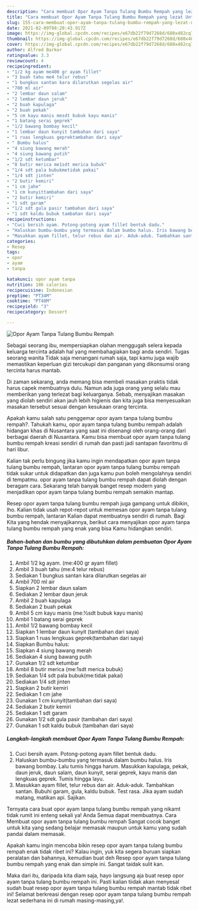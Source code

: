 ```yaml
---
description: "Cara membuat Opor Ayam Tanpa Tulang Bumbu Rempah yang lezat Untuk Jualan"
title: "Cara membuat Opor Ayam Tanpa Tulang Bumbu Rempah yang lezat Untuk Jualan"
slug: 155-cara-membuat-opor-ayam-tanpa-tulang-bumbu-rempah-yang-lezat-untuk-jualan
date: 2021-02-09T08:20:43.917Z
image: https://img-global.cpcdn.com/recipes/e67db22f79d7268d/680x482cq70/opor-ayam-tanpa-tulang-bumbu-rempah-foto-resep-utama.jpg
thumbnail: https://img-global.cpcdn.com/recipes/e67db22f79d7268d/680x482cq70/opor-ayam-tanpa-tulang-bumbu-rempah-foto-resep-utama.jpg
cover: https://img-global.cpcdn.com/recipes/e67db22f79d7268d/680x482cq70/opor-ayam-tanpa-tulang-bumbu-rempah-foto-resep-utama.jpg
author: Alfred Barker
ratingvalue: 3.3
reviewcount: 4
recipeingredient:
- "1/2 kg ayam me400 gr ayam fillet"
- "3 buah tahu me4 telur rebus"
- "1 bungkus santan kara dilarutkan segelas air"
- "700 ml air"
- "2 lembar daun salam"
- "2 lembar daun jeruk"
- "2 buah kapulaga"
- "2 buah pekak"
- "5 cm kayu manis mesdt bubuk kayu manis"
- "1 batang serai geprek"
- "1/2 bawang bombay kecil"
- "1 lembar daun kunyit tambahan dari saya"
- "1 ruas lengkuas geprektambahan dari saya"
- " Bumbu halus"
- "4 siung bawang merah"
- "4 siung bawang putih"
- "1/2 sdt ketumbar"
- "8 butir merica me1sdt merica bubuk"
- "1/4 sdt pala bubukmetidak pakai"
- "1/4 sdt jinten"
- "2 butir kemiri"
- "1 cm jahe"
- "1 cm kunyittambahan dari saya"
- "2 butir kemiri"
- "1 sdt garam"
- "1/2 sdt gula pasir tambahan dari saya"
- "1 sdt kaldu bubuk tambahan dari saya"
recipeinstructions:
- "Cuci bersih ayam. Potong-potong ayam fillet bentuk dadu."
- "Haluskan bumbu-bumbu yang termasuk dalam bumbu halus. Iris bawang bombay. Lalu tumis hingga harum. Masukkan kapulaga, pekak, daun jeruk, daun salam, daun kunyit, serai geprek, kayu manis dan lengkuas geprek. Tumis hingga layu."
- "Masukkan ayam fillet, telur rebus dan air. Aduk-aduk. Tambahkan santan. Bubuhi garam, gula, kaldu bubuk. Test rasa. Jika ayam sudah matang, matikan api. Sajikan."
categories:
- Resep
tags:
- opor
- ayam
- tanpa

katakunci: opor ayam tanpa 
nutrition: 186 calories
recipecuisine: Indonesian
preptime: "PT34M"
cooktime: "PT48M"
recipeyield: "3"
recipecategory: Dessert

---
```



![Opor Ayam Tanpa Tulang Bumbu Rempah](https://img-global.cpcdn.com/recipes/e67db22f79d7268d/680x482cq70/opor-ayam-tanpa-tulang-bumbu-rempah-foto-resep-utama.jpg)

Sebagai seorang ibu, mempersiapkan olahan menggugah selera kepada keluarga tercinta adalah hal yang membahagiakan bagi anda sendiri. Tugas seorang  wanita Tidak saja menangani rumah saja, tapi kamu juga wajib memastikan keperluan gizi tercukupi dan panganan yang dikonsumsi orang tercinta harus mantab.

Di zaman  sekarang, anda memang bisa membeli masakan praktis tidak harus capek membuatnya dulu. Namun ada juga orang yang selalu mau memberikan yang terlezat bagi keluarganya. Sebab, menyajikan masakan yang diolah sendiri akan jauh lebih higienis dan kita juga bisa menyesuaikan masakan tersebut sesuai dengan kesukaan orang tercinta. 



Apakah kamu salah satu penggemar opor ayam tanpa tulang bumbu rempah?. Tahukah kamu, opor ayam tanpa tulang bumbu rempah adalah hidangan khas di Nusantara yang saat ini disenangi oleh orang-orang dari berbagai daerah di Nusantara. Kamu bisa membuat opor ayam tanpa tulang bumbu rempah kreasi sendiri di rumah dan pasti jadi santapan favoritmu di hari libur.

Kalian tak perlu bingung jika kamu ingin mendapatkan opor ayam tanpa tulang bumbu rempah, lantaran opor ayam tanpa tulang bumbu rempah tidak sukar untuk didapatkan dan juga kamu pun boleh mengolahnya sendiri di tempatmu. opor ayam tanpa tulang bumbu rempah dapat diolah dengan beragam cara. Sekarang telah banyak banget resep modern yang menjadikan opor ayam tanpa tulang bumbu rempah semakin mantap.

Resep opor ayam tanpa tulang bumbu rempah juga gampang untuk dibikin, lho. Kalian tidak usah repot-repot untuk memesan opor ayam tanpa tulang bumbu rempah, lantaran Kalian dapat membuatnya sendiri di rumah. Bagi Kita yang hendak menyajikannya, berikut cara menyajikan opor ayam tanpa tulang bumbu rempah yang enak yang bisa Kamu hidangkan sendiri.

<!--inarticleads1-->

##### Bahan-bahan dan bumbu yang dibutuhkan dalam pembuatan Opor Ayam Tanpa Tulang Bumbu Rempah:

1. Ambil 1/2 kg ayam. (me:400 gr ayam fillet)
1. Ambil 3 buah tahu (me:4 telur rebus)
1. Sediakan 1 bungkus santan kara dilarutkan segelas air
1. Ambil 700 ml air
1. Siapkan 2 lembar daun salam
1. Sediakan 2 lembar daun jeruk
1. Ambil 2 buah kapulaga
1. Sediakan 2 buah pekak
1. Ambil 5 cm kayu manis (me:½sdt bubuk kayu manis)
1. Ambil 1 batang serai geprek
1. Ambil 1/2 bawang bombay kecil
1. Siapkan 1 lembar daun kunyit (tambahan dari saya)
1. Siapkan 1 ruas lengkuas geprek(tambahan dari saya)
1. Siapkan  Bumbu halus:
1. Siapkan 4 siung bawang merah
1. Sediakan 4 siung bawang putih
1. Gunakan 1/2 sdt ketumbar
1. Ambil 8 butir merica (me:1sdt merica bubuk)
1. Sediakan 1/4 sdt pala bubuk(me:tidak pakai)
1. Sediakan 1/4 sdt jinten
1. Siapkan 2 butir kemiri
1. Sediakan 1 cm jahe
1. Gunakan 1 cm kunyit(tambahan dari saya)
1. Sediakan 2 butir kemiri
1. Sediakan 1 sdt garam
1. Gunakan 1/2 sdt gula pasir (tambahan dari saya)
1. Gunakan 1 sdt kaldu bubuk (tambahan dari saya)




<!--inarticleads2-->

##### Langkah-langkah membuat Opor Ayam Tanpa Tulang Bumbu Rempah:

1. Cuci bersih ayam. Potong-potong ayam fillet bentuk dadu.
1. Haluskan bumbu-bumbu yang termasuk dalam bumbu halus. Iris bawang bombay. Lalu tumis hingga harum. Masukkan kapulaga, pekak, daun jeruk, daun salam, daun kunyit, serai geprek, kayu manis dan lengkuas geprek. Tumis hingga layu.
1. Masukkan ayam fillet, telur rebus dan air. Aduk-aduk. Tambahkan santan. Bubuhi garam, gula, kaldu bubuk. Test rasa. Jika ayam sudah matang, matikan api. Sajikan.




Ternyata cara buat opor ayam tanpa tulang bumbu rempah yang nikamt tidak rumit ini enteng sekali ya! Anda Semua dapat membuatnya. Cara Membuat opor ayam tanpa tulang bumbu rempah Sangat cocok banget untuk kita yang sedang belajar memasak maupun untuk kamu yang sudah pandai dalam memasak.

Apakah kamu ingin mencoba bikin resep opor ayam tanpa tulang bumbu rempah enak tidak ribet ini? Kalau ingin, yuk kita segera buruan siapkan peralatan dan bahannya, kemudian buat deh Resep opor ayam tanpa tulang bumbu rempah yang enak dan simple ini. Sangat taidak sulit kan. 

Maka dari itu, daripada kita diam saja, hayo langsung aja buat resep opor ayam tanpa tulang bumbu rempah ini. Pasti kalian tiidak akan menyesal sudah buat resep opor ayam tanpa tulang bumbu rempah mantab tidak ribet ini! Selamat berkreasi dengan resep opor ayam tanpa tulang bumbu rempah lezat sederhana ini di rumah masing-masing,ya!.

